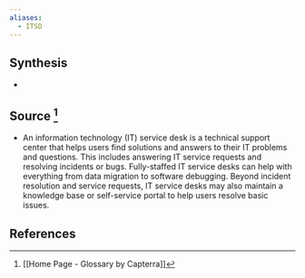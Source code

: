 ```yaml
---
aliases:
  - ITSD
---
```

## Synthesis
- 
## Source [^1]
- An information technology (IT) service desk is a technical support center that helps users find solutions and answers to their IT problems and questions. This includes answering IT service requests and resolving incidents or bugs. Fully-staffed IT service desks can help with everything from data migration to software debugging. Beyond incident resolution and service requests, IT service desks may also maintain a knowledge base or self-service portal to help users resolve basic issues.
## References

[^1]: [[Home Page - Glossary by Capterra]]